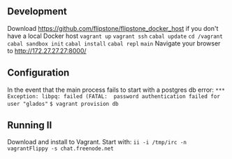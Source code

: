 Development
-----------
Download https://github.com/flipstone/flipstone_docker_host if you don't have a local Docker host
`vagrant up`
`vagrant ssh`
`cabal update`
`cd /vagrant`
`cabal sandbox init`
`cabal install`
`cabal repl`
`main`
Navigate your browser to http://172.27.27.27:8000/


Configuration
-------------
In the event that the main process fails to start with a postgres db error:
`*** Exception: libpq: failed (FATAL:  password authentication failed for user "glados"`
`$ vagrant provision db`

Running II
----------
Download and install to Vagrant.
Start with:
`ii -i /tmp/irc -n vagrantFlippy -s chat.freenode.net`